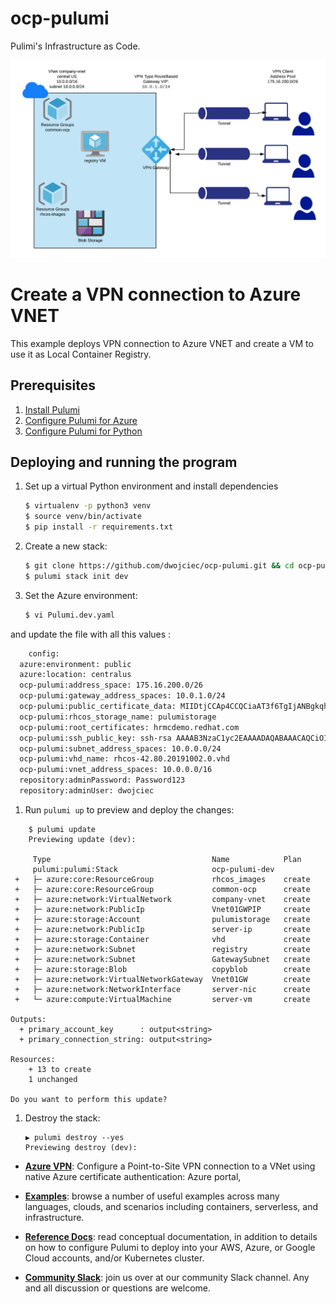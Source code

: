 # ocp-pulumi
Pulimi's Infrastructure as Code.


<img width="600" src="https://raw.githubusercontent.com/dwojciec/ocp-pulumi/master/images/ocp-pulumi-VPN.png">


# Create a VPN connection to Azure VNET

This example deploys VPN connection to Azure VNET and create a VM to use it as Local Container Registry. 

## Prerequisites

1. [Install Pulumi](https://www.pulumi.com/docs/get-started/install/)
1. [Configure Pulumi for Azure](https://www.pulumi.com/docs/intro/cloud-providers/azure/setup/)
1. [Configure Pulumi for Python](https://www.pulumi.com/docs/intro/languages/python/)

## Deploying and running the program

1. Set up a virtual Python environment and install dependencies

    ```bash
    $ virtualenv -p python3 venv
    $ source venv/bin/activate
    $ pip install -r requirements.txt
    ```

1. Create a new stack:

    ```bash
    $ git clone https://github.com/dwojciec/ocp-pulumi.git && cd ocp-pulumi
    $ pulumi stack init dev
    ```

1. Set the Azure environment:

    ```bash
    $ vi Pulumi.dev.yaml 
    ```

and update the file with all this values :


```bash
    config:
  azure:environment: public
  azure:location: centralus
  ocp-pulumi:address_space: 175.16.200.0/26
  ocp-pulumi:gateway_address_spaces: 10.0.1.0/24
  ocp-pulumi:public_certificate_data: MIIDtjCCAp4CCQCiaAT3f6TgIjANBgkqhkiG9w0BAQUFADCBnDELMAkGA1UEBhMCRlIxEDAOBgNVBAgMB0hlcmF1bHQxEDAOBgNVBAcMB0dyYWJlbHMxDzANBgNVBAoMBlJlZEhhdDELMAkGA1UECwwCSVQxHDAaBgNVBAMME2hybWNkZW1vLnJlZGhhdC5jb20xLTArBgkqhkiG9w0BCQEWHmRpZGllci53b2pjaWVjaG93c2tpQGdtYWlsLmNvbTAeFw0xOTExMjYxMzI5NTRaFw0yOTExMjMxMzI5NTRaMIGcMQswCQYDVQQGEwJGUjEQMA.......
  ocp-pulumi:rhcos_storage_name: pulumistorage
  ocp-pulumi:root_certificates: hrmcdemo.redhat.com
  ocp-pulumi:ssh_public_key: ssh-rsa AAAAB3NzaC1yc2EAAAADAQABAAACAQCiOIB0PTSuI8Sdes/ExSakdjPiqly54rfD3KN/5jNgVJ7y+WQv24oa6gQjU5qeT0NeWdjP9ZRJ/1KYt6sofZSwHKpaHq9R6xNjiFJdiymWF7sYfN/LWD0VwFyFIHEuo8SpsENHbw43g...........
  ocp-pulumi:subnet_address_spaces: 10.0.0.0/24
  ocp-pulumi:vhd_name: rhcos-42.80.20191002.0.vhd
  ocp-pulumi:vnet_address_spaces: 10.0.0.0/16
  repository:adminPassword: Password123
  repository:adminUser: dwojciec
```

1. Run `pulumi up` to preview and deploy the changes:

```
    $ pulumi update
    Previewing update (dev):

     Type                                    Name            Plan
     pulumi:pulumi:Stack                     ocp-pulumi-dev
 +   ├─ azure:core:ResourceGroup             rhcos_images    create
 +   ├─ azure:core:ResourceGroup             common-ocp      create
 +   ├─ azure:network:VirtualNetwork         company-vnet    create
 +   ├─ azure:network:PublicIp               Vnet01GWPIP     create
 +   ├─ azure:storage:Account                pulumistorage   create
 +   ├─ azure:network:PublicIp               server-ip       create
 +   ├─ azure:storage:Container              vhd             create
 +   ├─ azure:network:Subnet                 registry        create
 +   ├─ azure:network:Subnet                 GatewaySubnet   create
 +   ├─ azure:storage:Blob                   copyblob        create
 +   ├─ azure:network:VirtualNetworkGateway  Vnet01GW        create
 +   ├─ azure:network:NetworkInterface       server-nic      create
 +   └─ azure:compute:VirtualMachine         server-vm       create

Outputs:
  + primary_account_key      : output<string>
  + primary_connection_string: output<string>

Resources:
    + 13 to create
    1 unchanged

Do you want to perform this update?
```



1. Destroy the stack:

    ```
    ▶ pulumi destroy --yes
    Previewing destroy (dev):
    ```

* **[Azure VPN](https://docs.microsoft.com/en-us/azure/vpn-gateway/vpn-gateway-howto-point-to-site-resource-manager-portal)**: Configure a Point-to-Site VPN connection to a VNet using native Azure certificate authentication: Azure portal,

* **[Examples](https://github.com/pulumi/examples)**: browse a number of useful examples across many languages,
  clouds, and scenarios including containers, serverless, and infrastructure.

* **[Reference Docs](https://www.pulumi.com/docs/reference/)**: read conceptual documentation, in addition to details on how
  to configure Pulumi to deploy into your AWS, Azure, or Google Cloud accounts, and/or Kubernetes cluster.

* **[Community Slack](https://slack.pulumi.com)**: join us over at our community Slack channel.  Any and all
  discussion or questions are welcome.